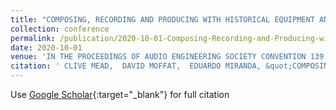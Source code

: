 ```yaml
---
title: "COMPOSING, RECORDING AND PRODUCING WITH HISTORICAL EQUIPMENT AND INSTRUMENT MODELS"
collection: conference
permalink: /publication/2020-10-01-Composing-Recording-and-Producing-with-Historical-Equipment-and-Instrument-Models
date: 2020-10-01
venue: 'IN THE PROCEEDINGS OF AUDIO ENGINEERING SOCIETY CONVENTION 139'
citation: ' CLIVE MEAD,  DAVID MOFFAT,  EDUARDO MIRANDA, &quot;COMPOSING, RECORDING AND PRODUCING WITH HISTORICAL EQUIPMENT AND INSTRUMENT MODELS.&quot; IN THE PROCEEDINGS OF AUDIO ENGINEERING SOCIETY CONVENTION 139, 2020.'
---
```

Use [Google Scholar](https://scholar.google.com/scholar?q=Composing,+Recording+and+Producing+with+Historical+Equipment+and+Instrument+Models){:target="_blank"} for full citation